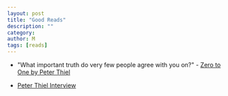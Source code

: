 ```yaml
---
layout: post
title: "Good Reads"
description: ""
category: 
author: M	
tags: [reads]
---
```


- "What important truth do very few people agree with you on?" - 
[Zero to One by Peter Thiel](https://play.google.com/store/books/details?id=ZH4oAwAAQBAJ) 

- [Peter Thiel Interview](http://www.vox.com/2014/11/14/7213833/peter-thiel-palantir-paypal)
